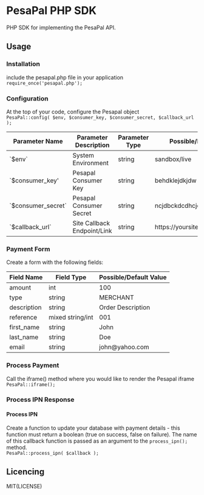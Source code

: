 # PesaPal PHP SDK
PHP SDK for implementing the PesaPal API.

## Usage
### Installation
include the pesapal.php file in your application
<br>
  `require_once('pesapal.php');`

### Configuration
At the top of your code, configure the Pesapal object
<br>
  `PesaPal::config( $env, $consumer_key, $consumer_secret, $callback_url );`
  <table>
	<thead>
		<th>Parameter Name</th>
		<th>Parameter Description</th>
		<th>Parameter Type</th>
		<th>Possible/Default Value</th>
	</thead>
	<tbody>
		<tr>
			<td>`$env`</td>
			<td>System Environment</td>
			<td>string</td>
			<td>sandbox/live</td>
		</tr>
		<tr>
			<td>`$consumer_key'</td>
			<td>Pesapal Consumer Key</td>
			<td>string </td>
			<td>behdklejdkjdw</td>
		</tr>
		<tr>
			<td>`$consumer_secret`</td>
			<td>Pesapal Consumer Secret</td>
			<td>string </td>
			<td>ncjdbckdcdhcjdcvjldhckadlxhska</td>
		</tr>
		<tr>
			<td>`$callback_url`</td>
			<td>Site Callback Endpoint/Link</td>
			<td>string </td>
			<td>https://yoursiteurl.tld/process_ipn</td>
		</tr>
	</tbody>
</table>
  
### Payment Form
Create a form with the following fields:
<table>
	<thead>
		<th>Field Name</th>
		<th>Field Type</th>
		<th>Possible/Default Value</th>
	</thead>
	<tbody>
		<tr>
			<td>amount</td>
			<td>int</td>
			<td>100</td>
		</tr>
		<tr>
			<td>type </td>
			<td>string </td>
			<td>MERCHANT</td>
		</tr>
		<tr>
			<td>description </td>
			<td>string </td>
			<td>Order Description</td>
		</tr>
		<tr>
			<td>reference </td>
			<td>mixed string/int </td>
			<td>001</td>
		</tr>
		<tr>
			<td>first_name </td>
			<td>string </td>
			<td>John</td>
		</tr>
		<tr>
			<td>last_name </td>
			<td>string </td>
			<td>Doe</td>
		</tr>
		<tr>
			<td>email </td>
			<td>string </td>
			<td>john@yahoo.com</td>
		</tr>
	</tbody>
</table>
  
### Process Payment
Call the iframe() method where you would like to render the Pesapal iframe
<br>
  `PesaPal::iframe();`

### Process IPN Response
#### Process IPN
Create a function to update your database with payment details - this function must return a boolean (true on success, false on failure). The name of this callback function is passed as an argument to the `process_ipn();` method.
<br>
  `PesaPal::process_ipn( $callback );`
  
## Licencing 
MIT(LICENSE)
